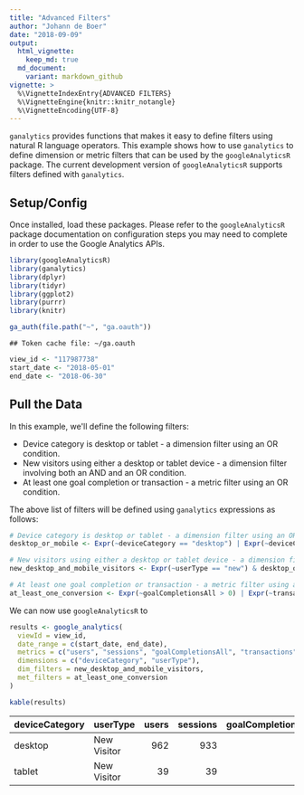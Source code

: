 ```yaml
---
title: "Advanced Filters"
author: "Johann de Boer"
date: "2018-09-09"
output:
  html_vignette:
    keep_md: true
  md_document:
    variant: markdown_github
vignette: >
  %\VignetteIndexEntry{ADVANCED FILTERS}
  %\VignetteEngine{knitr::knitr_notangle}
  %\VignetteEncoding{UTF-8}
---
```




`ganalytics` provides functions that makes it easy to define filters using natural R language operators. This example shows how to use `ganalytics` to define dimension or metric filters that can be used by the `googleAnalyticsR` package. The current development version of `googleAnalyticsR` supports filters defined with `ganalytics`.

## Setup/Config

Once installed, load these packages. Please refer to the `googleAnalyticsR` package documentation on configuration steps you may need to complete in order to use the Google Analytics APIs.


```r
library(googleAnalyticsR)
library(ganalytics)
library(dplyr)
library(tidyr)
library(ggplot2)
library(purrr)
library(knitr)

ga_auth(file.path("~", "ga.oauth"))
```

```
## Token cache file: ~/ga.oauth
```

```r
view_id <- "117987738"
start_date <- "2018-05-01"
end_date <- "2018-06-30"
```

## Pull the Data

In this example, we'll define the following filters:
* Device category is desktop or tablet - a dimension filter using an OR condition.
* New visitors using either a desktop or tablet device - a dimension filter involving both an AND and an OR condition.
* At least one goal completion or transaction - a metric filter using an OR condition.

The above list of filters will be defined using `ganalytics` expressions as follows:


```r
# Device category is desktop or tablet - a dimension filter using an OR condition.
desktop_or_mobile <- Expr(~deviceCategory == "desktop") | Expr(~deviceCategory == "tablet")

# New visitors using either a desktop or tablet device - a dimension filter involving both an AND and an OR condition.
new_desktop_and_mobile_visitors <- Expr(~userType == "new") & desktop_or_mobile

# At least one goal completion or transaction - a metric filter using an OR condition.
at_least_one_conversion <- Expr(~goalCompletionsAll > 0) | Expr(~transactions > 0)
```

We can now use `googleAnalyticsR` to 


```r
results <- google_analytics(
  viewId = view_id,
  date_range = c(start_date, end_date),
  metrics = c("users", "sessions", "goalCompletionsAll", "transactions"),
  dimensions = c("deviceCategory", "userType"),
  dim_filters = new_desktop_and_mobile_visitors,
  met_filters = at_least_one_conversion
)
```


```r
kable(results)
```



|deviceCategory |userType    | users| sessions| goalCompletionsAll| transactions|
|:--------------|:-----------|-----:|--------:|------------------:|------------:|
|desktop        |New Visitor |   962|      933|                777|            0|
|tablet         |New Visitor |    39|       39|                 38|            0|

